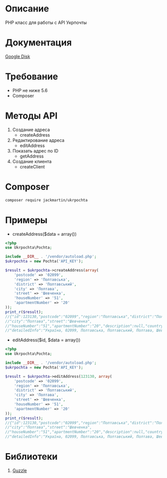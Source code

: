 # Описание 

PHP класс для работы с API Укрпочты

# Документация

[Google Disk](https://drive.google.com/file/d/0B-n0UjF7kxV_T253YU5nOHdCQlk/view?usp=sharing)

# Требование

* PHP не ниже 5.6
* Composer

# Методы API

1. Создание адреса
	* createAddress
2. Редактирование адреса
	* editAddress
3. Показать адрес по ID
	* getAddress
4. Создание клиента
	* createClient

# Composer
```bash
composer require jackmartin/ukrpochta
```
# Примеры

- createAddress($data = array())
```php
<?php
use Ukrpochta\Pochta;

include __DIR__ . '/vendor/autoload.php';
$ukrpochta = new Pochta('API_KEY');

$result = $ukrpochta->createAddress(array(
    'postcode' => '02099',
    'region' => 'Полтавська',
    'district' => 'Полтавський',
    'city' => 'Полтава',
    'street' => 'Шевченка',
    'houseNumber' => '51',
    'apartmentNumber' => '20'
));
print_r($result);
//{"id":123130,"postcode":"02099","region":"Полтавська","district":"Полтавський",
//"city":"Полтава","street":"Шевченка",
//"houseNumber":"51","apartmentNumber":"20","description":null,"countryside":false,
//"detailedInfo":"Україна, 02099, Полтавська, Полтавський, Полтава, Шевченка, 51, 20","country":"UA"}
```
- editAddress($id, $data = array())
```php
<?php
use Ukrpochta\Pochta;

include __DIR__ . '/vendor/autoload.php';
$ukrpochta = new Pochta('API_KEY');

$result = $ukrpochta->editAddress(123130, array(
    'postcode' => '02099',
    'region' => 'Полтавська',
    'district' => 'Полтавський',
    'city' => 'Полтава',
    'street' => 'Шевченка',
    'houseNumber' => '51',
    'apartmentNumber' => '20'
));
print_r($result);
//{"id":123130,"postcode":"02099","region":"Полтавська","district":"Полтавський",
//"city":"Полтава","street":"Шевченка",
//"houseNumber":"51","apartmentNumber":"20","description":null,"countryside":false,
//"detailedInfo":"Україна, 02099, Полтавська, Полтавський, Полтава, Шевченка, 51, 20","country":"UA"}
```

# Библиотеки 

1. [Guzzle](https://github.com/guzzle/guzzle)